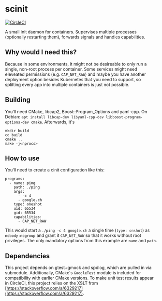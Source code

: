 # scinit
[![CircleCI](https://circleci.com/gh/uubk/scinit/tree/master.svg?style=shield)](https://circleci.com/gh/uubk/cinit/tree/master)

A small init daemon for containers. Supervises multiple processes (optionally restarting them), forwards signals and handles capabilities.

## Why would I need this?
Because in some environments, it might not be desireable to only run a single, non-root process per container. Some services might need eleveated permissions (e.g. `CAP_NET_RAW`) and maybe you have another deployment option besides Kubernetes that you need to support, so splitting every app into multiple containers is just not possible.

## Building
You'll need CMake, libcap2, Boost::Program_Options and yaml-cpp. On Debian: `apt install libcap-dev libyaml-cpp-dev libboost-program-options-dev cmake`. Afterwards, it's
```
mkdir build
cd build
cmake ..
make -j<nprocs>
```

## How to use
You'll need to create a cinit configuration like this:
```
programs:
  - name: ping
    path: ./ping
    args:
      - -c 4
      - google.ch
    type: oneshot
    uid: 65534
    gid: 65534
    capabilities:
      - CAP_NET_RAW
```
This would start a `./ping -c 4 google.ch` a single time (`type: onshot`) as `nobody:nogroup` and grant it `CAP_NET_RAW` so that it works without root privileges. The only mandatory options from this example are `name` and `path`.

## Dependencies
This project depends on gtest+gmock and spdlog, which are pulled in via submodule.
Additionally, CMake's `GoogleTest` module is included for compatibility with earlier
CMake versions. To make unit test results appear in CircleCI, this project relies on the XSLT
from [https://stackoverflow.com/a/6329217](https://stackoverflow.com/a/6329217).